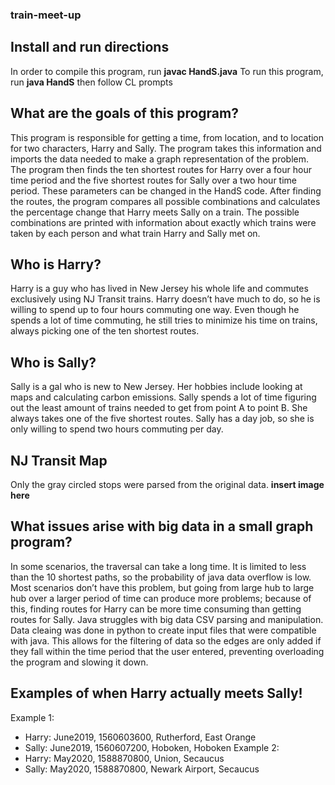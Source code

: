 ### train-meet-up

## Install and run directions
In order to compile this program, run **javac HandS.java**
To run this program, run **java HandS** then follow CL prompts

## What are the goals of this program?
This program is responsible for getting a time, from location, and to location for two characters, Harry and Sally. The program takes this information and imports the data needed to make a graph representation of the problem. The program then finds the ten shortest routes for Harry over a four hour time period and the five shortest routes for Sally over a two hour time period. These parameters can be changed in the HandS code. After finding the routes, the program compares all possible combinations and calculates the percentage change that Harry meets Sally on a train. The possible combinations are printed with information about exactly which trains were taken by each person and what train Harry and Sally met on.

## Who is Harry?
Harry is a guy who has lived in New Jersey his whole life and commutes exclusively using NJ Transit trains. Harry doesn’t have much to do, so he is willing to spend up to four hours commuting one way. Even though he spends a lot of time commuting, he still tries to minimize his time on trains, always picking one of the ten shortest routes.

## Who is Sally?
Sally is a gal who is new to New Jersey. Her hobbies include looking at maps and calculating carbon emissions. Sally spends a lot of time figuring out the least amount of trains needed to get from point A to point B. She always takes one of the five shortest routes. Sally has a day job, so she is only willing to spend two hours commuting per day.

## NJ Transit Map
Only the gray circled stops were parsed from the original data.
**insert image here**

## What issues arise with big data in a small graph program?
In some scenarios, the traversal can take a long time. It is limited to less than the 10 shortest paths, so the probability of java data overflow is low. Most scenarios don’t have this problem, but going from large hub to large hub over a larger period of time can produce more problems; because of this, finding routes for Harry can be more time consuming than getting routes for Sally.
Java struggles with big data CSV parsing and manipulation. Data cleaing was done in python to create input files that were compatible with java. This allows for the filtering of data so the edges are only added if they fall within the time period that the user entered, preventing overloading the program and slowing it down.

## Examples of when Harry actually meets Sally!
Example 1:
- Harry: June2019, 1560603600, Rutherford, East Orange 
- Sally: June2019, 1560607200, Hoboken, Hoboken
Example 2:
- Harry: May2020, 1588870800, Union, Secaucus
- Sally: May2020, 1588870800, Newark Airport, Secaucus